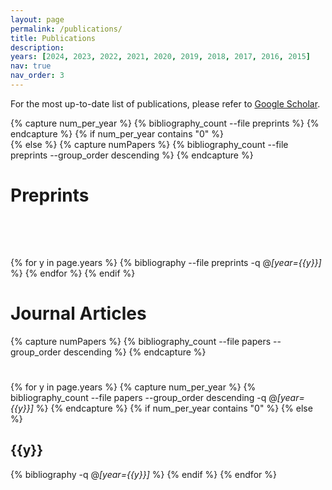 ```yaml
---
layout: page
permalink: /publications/
title: Publications
description: 
years: [2024, 2023, 2022, 2021, 2020, 2019, 2018, 2017, 2016, 2015]
nav: true
nav_order: 3
---
```



<!-- _pages/publications.md -->
<div class="publications">
<p>For the most up-to-date list of publications, please refer to <a href="https://scholar.google.com/citations?user=WpIjwkUAAAAJ&hl=en">Google Scholar</a>.</p>


{% capture num_per_year %}
{% bibliography_count --file preprints %}
{% endcapture %}
{% if num_per_year contains "0" %}  
{% else %}
    {% capture numPapers %}
    {% bibliography_count --file preprints --group_order descending %}
    {% endcapture %}
    <h1 class="publications">Preprints</h1>
    <h1 class="bibliography" style="counter-reset:bibitem {{numPapers|plus:1}}"></h1>
    <h2 class="year">&nbsp;</h2>
    {% for y in page.years %} 
      {% bibliography --file preprints -q @*[year={{y}}]* %}
    {% endfor %}
{% endif %}  


<h1 class="publications">Journal Articles</h1>
{% capture numPapers %}
{% bibliography_count --file papers --group_order descending %}
{% endcapture %}
<h1 class="bibliography" style="counter-reset:bibitem {{numPapers|plus:1}}"></h1>

{% for y in page.years %}
  {% capture num_per_year %}
  {% bibliography_count --file papers --group_order descending -q @*[year={{y}}]* %}
  {% endcapture %}
  {% if num_per_year contains "0" %}
  {% else %}
    <h2 class="year">{{y}}</h2>
    {% bibliography -q @*[year={{y}}]* %}
  {% endif %}
{% endfor %}



</div>
